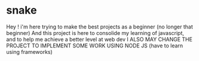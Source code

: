 # snake
Hey ! i'm here trying to make the best projects as a beginner (no longer that beginner)
And this project is here to consolide my learning of javascript, and to help me achieve a better level at web dev 
I ALSO MAY CHANGE THE PROJECT TO IMPLEMENT SOME WORK USING NODE JS (have to learn using frameworks)
